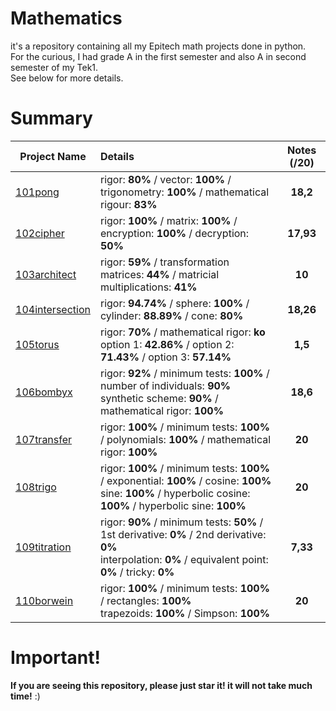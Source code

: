 # Mathematics
it's a repository containing all my Epitech math projects done in python.</br>
For the curious, I had grade A in the first semester and also A in second semester of my Tek1.</br>
See below for more details.

# Summary

| Project Name    | Details                                                                                    | Notes (/20)  |
| --------------- |:------------------------------------------------------------------------------------------ | :-----------:|
| [101pong](https://github.com/Paul-Marie/Epitech-Survival-Kit/tree/master/Mathematics/Projects/101pong) | rigor: **80%** / vector: **100%** / trigonometry: **100%** / mathematical rigour: **83%** | **18,2**    |
| [102cipher](https://github.com/Paul-Marie/Epitech-Survival-Kit/tree/master/Mathematics/Projects/102cipher) | rigor: **100%** / matrix: **100%** / encryption: **100%** / decryption: **50%**           | **17,93**    |
| [103architect](https://github.com/Paul-Marie/Epitech-Survival-Kit/tree/master/Mathematics/Projects/103architect)   | rigor: **59%** / transformation matrices: **44%** / matricial multiplications: **41%**     | **10**       |
| [104intersection](https://github.com/Paul-Marie/Epitech-Survival-Kit/tree/master/Mathematics/Projects/104intersection) | rigor: **94.74%** / sphere: **100%** / cylinder: **88.89%** / cone: **80%**                | **18,26**    |
| [105torus](https://github.com/Paul-Marie/Epitech-Survival-Kit/tree/master/Mathematics/Projects/105torus) | rigor: **70%** / mathematical rigor: **ko** </br> option 1: **42.86%** / option 2: **71.43%** / option 3: **57.14%** | **1,5**    |
| [106bombyx](https://github.com/Paul-Marie/Epitech-Survival-Kit/tree/master/Mathematics/Projects/106bombyx) | rigor: **92%** / minimum tests: **100%** / number of individuals: **90%** </br> synthetic scheme: **90%** / mathematical rigor: **100%** | **18,6**    |
| [107transfer](https://github.com/Paul-Marie/Epitech-Survival-Kit/tree/master/Mathematics/Projects/107transfer) | rigor: **100%** / minimum tests: **100%** / polynomials: **100%** / mathematical rigor: **100%** | **20**    |
| [108trigo](https://github.com/Paul-Marie/Epitech-Survival-Kit/tree/master/Mathematics/Projects/108trigo) | rigor: **100%** / minimum tests: **100%** / exponential: **100%** / cosine: **100%** </br> sine: **100%** / hyperbolic cosine: **100%** / hyperbolic sine: **100%** | **20**    |
| [109titration](https://github.com/Paul-Marie/Epitech-Survival-Kit/tree/master/Mathematics/Projects/109titration) | rigor: **90%** / minimum tests: **50%** / 1st derivative: **0%** / 2nd derivative: **0%** </br> interpolation: **0%** / equivalent point: **0%** / tricky: **0%** | **7,33**    |
| [110borwein](https://github.com/Paul-Marie/Epitech-Survival-Kit/tree/master/Mathematics/Projects/110borwein) | rigor: **100%** / minimum tests: **100%** / rectangles: **100%** </br> trapezoids: **100%** / Simpson: **100%** | **20**    |

# Important!
**If you are seeing this repository, please just star it! it will not take much time!** :)
